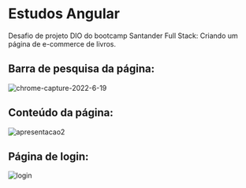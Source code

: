 # Estudos Angular
Desafio de projeto DIO do bootcamp Santander Full Stack: Criando um página de e-commerce de livros.

## Barra de pesquisa da página:

![chrome-capture-2022-6-19](https://user-images.githubusercontent.com/101780645/179656299-ffbefbb7-362a-4de3-a18f-a08646034c56.gif)

## Conteúdo da página:

![apresentacao2](https://user-images.githubusercontent.com/101780645/179656479-cfeceda0-3b7b-4b01-8277-db3ebdea9c0d.gif)

## Página de login:

![login](https://user-images.githubusercontent.com/101780645/179655688-ff79def7-4f86-4d3c-aa2e-1b7a580cfee5.png)
